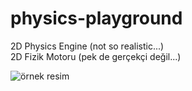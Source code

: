 # physics-playground
2D Physics Engine (not so realistic...) \
2D Fizik Motoru (pek de gerçekçi değil...)

![örnek resim](https://github.com/adigeweb/physics-playground/assets/138293403/836ae4c5-3baf-4b20-ba65-ed5510389540)

